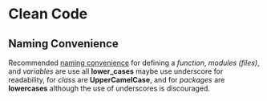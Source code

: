 # Clean Code

## Naming Convenience

Recommended [naming convenience](https://peps.python.org/pep-0008/#naming-conventions) for defining a _function_, _modules (files)_, and _variables_ are use all **lower_cases** maybe use underscore for readability, for _class_ are **UpperCamelCase**, and for _packages_ are **lowercases** although the use of underscores is discouraged.